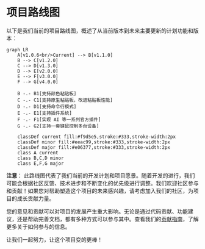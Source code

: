 # 项目路线图

以下是我们当前的项目路线图，概述了从当前版本到未来主要更新的计划功能和版本：

```mermaid
graph LR
    A[v1.0.6<br/>Current] --> B[v1.1.0]
    B --> C[v1.2.0]
    C --> D[v1.3.0]
    D --> E[v2.0.0]
    E --> F[v3.0.0]
    F --> G[v4.0.0]

    B -.- B1[支持颜色粘贴板]
    C -.- C1[支持原生粘贴板，改进粘贴板性能]
    D -.- D1[支持命令行模式]
    E -.- E1[支持插件系统]
    F -.- F1[实现 AI 等一系列官方插件]
    G -.- G2[支持一套键鼠控制多台设备]

    classDef current fill:#f9d5e5,stroke:#333,stroke-width:2px
    classDef minor fill:#eeac99,stroke:#333,stroke-width:2px
    classDef major fill:#e06377,stroke:#333,stroke-width:2px
    class A current
    class B,C,D minor
    class E,F,G major
```

**注意**： 此路线图代表了我们当前的开发计划和项目愿景。随着开发的进行，我们可能会根据社区反馈、技术进步和不断变化的优先级进行调整。我们欢迎社区参与和贡献！如果您对帮助塑造这个项目的未来感兴趣，请考虑加入我们的社区，为项目的成长贡献力量。

您的意见和贡献可以对项目的发展产生重大影响。无论是通过代码贡献、功能建议，还是帮助完善文档，都有多种方式可以参与其中。查看我们的[贡献指南](Contributing)，了解更多关于如何参与的信息。

让我们一起努力，让这个项目变的更棒！
